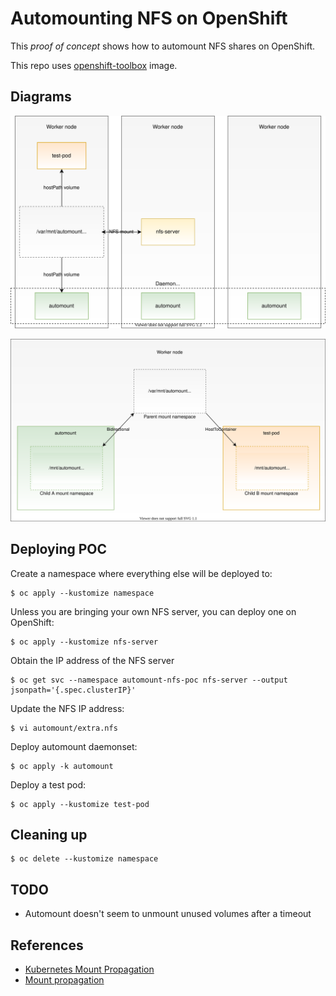 # Automounting NFS on OpenShift

This *proof of concept* shows how to automount NFS shares on OpenShift.

This repo uses [openshift-toolbox](https://github.com/noseka1/openshift-toolbox) image.

## Diagrams

![Deployment overview](docs/diagrams/openshift_automount_nfs_overview.svg "Deployment overview")

![Mount propagation](docs/diagrams/openshift_automount_nfs_mount_propagation.svg "Mount propagation")

## Deploying POC

Create a namespace where everything else will be deployed to:

```
$ oc apply --kustomize namespace
```

Unless you are bringing your own NFS server, you can deploy one on OpenShift:

```
$ oc apply --kustomize nfs-server
```

Obtain the IP address of the NFS server

```
$ oc get svc --namespace automount-nfs-poc nfs-server --output jsonpath='{.spec.clusterIP}'
```

Update the NFS IP address:

```
$ vi automount/extra.nfs
```

Deploy automount daemonset:

```
$ oc apply -k automount
```

Deploy a test pod:

```
$ oc apply --kustomize test-pod
```

## Cleaning up

```
$ oc delete --kustomize namespace
```

## TODO

* Automount doesn't seem to unmount unused volumes after a timeout

## References

* [Kubernetes Mount Propagation](https://medium.com/kokster/kubernetes-mount-propagation-5306c36a4a2d)
* [Mount propagation](https://kubernetes.io/docs/concepts/storage/volumes/#mount-propagation)
